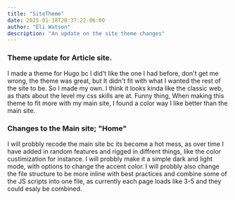 ```yaml
---
title: "SiteTheme"
date: 2025-01-18T20:37:22-06:00
author: "Eli Watson"
description: "An update on the site theme changes"
---
```


### Theme update for Article site.
I made a theme for Hugo bc I did't like the one I had before, don't get me wrong, the theme was great, but It didn't fit with what I wanted the rest of the site to be. So I made my own. I think it looks kinda  like the classic web, as thats about the level my css skills are at. Funny thing, When making this theme to fit more with my main site, I found a color way I like better than the main site. 

### Changes to the Main site; "Home"
I will probbly recode the main site bc its become a hot mess, as over time I have added in random features and rigged in diffrent things, like the color custimization for instance. I will probbly  make it a simple dark and light mode, with options to change the accent color. I will probbly also change the file structure to be more inline with best practices and combine some of the JS scripts into one file, as currently each page loads like 3-5 and they could esaly be combined.



